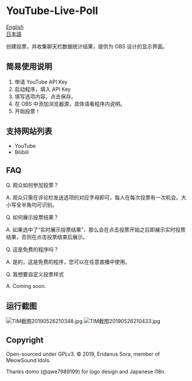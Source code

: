 # YouTube-Live-Poll

[English](./README.EN.md)  
[日本語](./README.JA.md)

创建投票，并收集聊天栏数据统计结果，提供为 OBS 设计的显示界面。

## 简易使用说明

1. 申请 YouTube API Key
2. 启动程序，填入 API Key
3. 填写选项内容，点击保存。
4. 在 OBS 中添加浏览器源，具体请看程序内说明。
5. 开始投票！

## 支持网站列表

* YouTube
* Bilibili

## FAQ

Q. 观众如何参加投票？

A. 观众只需在评论栏发送选项的对应字母即可，每人在每次投票有一次机会。大小写全半角均可识别。

Q. 如何展示投票结果？

A. 如果选中了“实时展示投票结果”，那么会在点击投票开始之后即展示实时投票结果，否则在点击投票结束后展示。

Q. 这是免费的程序吗？

A. 是的，这是免费的程序，您可以在任意直播中使用。

Q. 我想要自定义投票样式

A. Coming soon.

## 运行截图

![TIM截图20190526210348.jpg](https://i.loli.net/2019/05/26/5cea9a70ba68718275.jpg)
![TIM截图20190526210433.jpg](https://i.loli.net/2019/05/26/5cea9a71ed5b959247.jpg)

## Copyright

Open-sourced under GPLv3. © 2019, Eridanus Sora, member of MeowSound Idols.

Thanks domo (@qwe7989199) for logo design and Japanese i18n.
